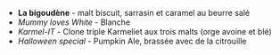 * __La bigoudène__ - malt biscuit, sarrasin et caramel au beurre salé
* _Mummy loves White_ - Blanche
* _Karmel-IT_ - Clone triple Karmeliet aux trois malts (orge avoine et blé)
* _Halloween special_ - Pumpkin Ale, brassée avec de la citrouille
